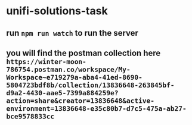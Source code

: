 # unifi-solutions-task

## run `npm run watch` to run the server

## you will find the postman collection here `https://winter-moon-786754.postman.co/workspace/My-Workspace~e719279a-aba4-41ed-8690-5804723bdf8b/collection/13836648-263845bf-d9a2-4430-aae5-7399a884259e?action=share&creator=13836648&active-environment=13836648-e35c80b7-d7c5-475a-ab27-bce9578833cc`
